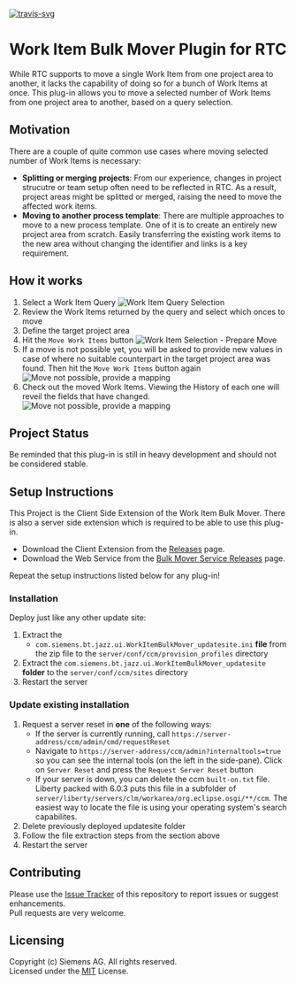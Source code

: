 [![travis-svg][travis-svg]][travis]

# Work Item Bulk Mover Plugin for RTC
While RTC supports to move a single Work Item from one project area to another, it lacks the capability of doing so for a bunch of Work Items at once. This plug-in allows you to move a selected number of Work Items from one project area to another, based on a query selection.

## Motivation
There are a couple of quite common use cases where moving selected number of Work Items is necessary:
 - **Splitting or merging projects**: From our experience, changes in project strucutre or team setup often need to be reflected in RTC. As a result, project areas might be splitted or merged, raising the need to move the affected work items.
 - **Moving to another process template**: There are multiple approaches to move to a new process template. One of it is to create an entirely new project area from scratch. Easily transferring the existing work items to the new area without changing the identifier and links is a key requirement.

## How it works
1. Select a Work Item Query
![Work Item Query Selection](https://github.com/jazz-community/rtc-workitem-bulk-mover-ui/blob/master/documentation/query-selection.png)
2. Review the Work Items returned by the query and select which onces to move
3. Define the target project area
4. Hit the `Move Work Items` button
![Work Item Selection - Prepare Move](https://github.com/jazz-community/rtc-workitem-bulk-mover-ui/blob/master/documentation/workitem-list.png)
5. If a move is not possible yet, you will be asked to provide new values in case of where no suitable counterpart in the target project area was found. Then hit the `Move Work Items` button again
![Move not possible, provide a mapping](https://github.com/jazz-community/rtc-workitem-bulk-mover-ui/blob/master/documentation/mapping-required.png)
6. Check out the moved Work Items. Viewing the History of each one will reveil the fields that have changed.
![Move not possible, provide a mapping](https://github.com/jazz-community/rtc-workitem-bulk-mover-ui/blob/master/documentation/moved-workitem.png)

## Project Status
Be reminded that this plug-in is still in heavy development and should not be considered stable.

## Setup Instructions
This Project is the Client Side Extension of the Work Item Bulk Mover. There is also a server side extension which is required to be able to use this plug-in.
- Download the Client Extension from the [Releases](https://github.com/jazz-community/rtc-workitem-bulk-mover-ui/releases) page.
- Download the Web Service from the [Bulk Mover Service Releases](https://github.com/jazz-community/rtc-workitem-bulk-mover-service/releases) page.

Repeat the setup instructions listed below for any plug-in!

### Installation
Deploy just like any other update site:

1. Extract the
   - `com.siemens.bt.jazz.ui.WorkItemBulkMover_updatesite.ini` **file** from the zip file to the `server/conf/ccm/provision_profiles` directory
2. Extract the `com.siemens.bt.jazz.ui.WorkItemBulkMover_updatesite` **folder** to the `server/conf/ccm/sites` directory
3. Restart the server

### Update existing installation
1. Request a server reset in **one** of the following ways:
    * If the server is currently running, call `https://server-address/ccm/admin/cmd/requestReset`
    * Navigate to `https://server-address/ccm/admin?internaltools=true` so you can see the internal tools (on the left in the side-pane). Click on `Server Reset` and press the `Request Server Reset` button
    * If your server is down, you can delete the ccm `built-on.txt` file. Liberty packed with 6.0.3 puts this file in a subfolder of `server/liberty/servers/clm/workarea/org.eclipse.osgi/**/ccm`. The easiest way to locate the file is using your operating system's search capabilites.
2. Delete previously deployed updatesite folder
3. Follow the file extraction steps from the section above
4. Restart the server

## Contributing
Please use the [Issue Tracker](https://github.com/jazz-community/rtc-workitem-bulk-mover-ui/issues) of this repository to report issues or suggest enhancements.<br>
Pull requests are very welcome.

## Licensing
Copyright (c) Siemens AG. All rights reserved.<br>
Licensed under the [MIT](https://github.com/jazz-community/rtc-workitem-bulk-mover-ui/blob/master/LICENSE) License.

[travis-svg]: https://travis-ci.org/jazz-community/rtc-workitem-bulk-mover-ui.svg?branch=master
[travis]: https://travis-ci.org/jazz-community/rtc-workitem-bulk-mover-ui
